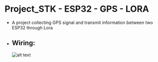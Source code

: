 # Project_STK - ESP32 - GPS - LORA
* A project collecting GPS signal and transmit information between two ESP32 through Lora

* ## Wiring:
  ![alt text](https://github.com/phuocly2304/Project_STK/blob/main/figure/Screenshot%202022-04-26%20100117.jpg)